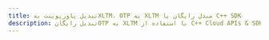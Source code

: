 ---title: تبدیل پاورپوینت بهXLTM، OTP به XLTM مبدل رایگان یا C++ SDKdescription: تبدیل رایگانOTP به XLTM با استفاده از C++ Cloud APIs & SDK. همچنین اسناد Microsoft PowerPoint را در Cloud ایجاد، ویرایش و رندر کنید.---